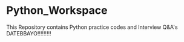 # Python_Workspace
This Repository contains Python practice codes and Interview Q&A's 
DATEBBAYO!!!!!!!!!
